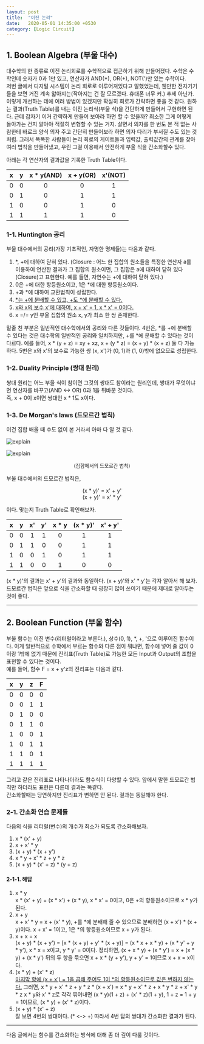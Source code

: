 ```yaml
---
layout: post
title:  "이진 논리"
date:   2020-05-01 14:35:00 +0530 
category: [Logic Circuit]
---
```


## 1. Boolean Algebra (부울 대수)
대수학의 한 종류로 이진 논리회로를 수학적으로 접근하기 위해 만들어졌다. 수학은 수학인데 숫자가 0과 1만 있고, 연산자가 AND(*), OR(+), NOT(')만 있는 수학이다.  
저번 글에서 디지털 시스템이 논리 회로로 이루어져있다고 말했었는데, 웬만한 전자기기들을 보면 거진 계속 얇아지는(작아지는 건 잘 모르겠다. 휴대폰 너무 커.) 추세 아닌가. 
이렇게 개선하는 데에 여러 방법이 있겠지만 확실히 회로가 간략하면 좋을 것 같다. 원하는 결과(Truth Table)를 내는 이진 논리식(부울 식)을 간단하게 만들어서 구현하면 된다. 
근데 갑자기 이거 간략하게 만들어 보아라 하면 할 수 있을까? 최소한 그게 어떻게 돌아가는 건지 알아야 적절히 변형할 수 있는 거지. 
살면서 의자를 한 번도 본 적 없는 사람한테 바로크 양식 의자 주고 간단히 만들어보라 하면 의자 다리가 부서질 수도 있는 것처럼. 
그래서 똑똑한 사람들이 논리 회로의 게이트들과 입력값, 출력값간의 관계를 찾아 여러 법칙을 만들어냈고, 우린 그걸 이용해서 안전하게 부울 식을 간소화할수 있다.  

아래는 각 연산자의 결과값을 기록한 Truth Table이다.

|x|y|x * y(AND)|x + y(OR)|x'(NOT)|
|:---:|:---:|:---:|:---:|:---:|
|0|0|0|0|1|
|0|1|0|1|1|
|1|0|0|1|0|
|1|1|1|1|0|

### 1-1. Huntington 공리
부울 대수에서의 공리(가장 기초적인, 자명한 명제들)는 다음과 같다.
 1. *, +에 대하여 닫혀 있다. (Closure : 어느 한 집합의 원소들을 특정한 연산자 a를 이용하여 연산한 결과가 그 집합의 원소이면, 그 집합은 a에 대하여 닫혀 있다(Closure)고 표현한다. 예를 들면, 자연수는 +에 대하여 닫혀 있다.)
 2. 0은 +에 대한 항등원소이고, 1은 *에 대한 항등원소이다.
 3. +과 *에 대하여 교환법칙이 성립한다.
 4. <U>*는 +에 분배할 수 있고, +도 *에 분배할 수 있다.</U>
 5. <U>x와 x의 보수 x'에 대하여, x + x' = 1, x * x' = 0이다.</U>
 6. x =/= y인 부울 집합의 원소 x, y가 최소 한 쌍 존재한다.

밑줄 친 부분은 일반적인 대수학에서의 공리와 다른 것들이다. 
4번은, *를 +에 분배할 수 있다는 것은 대수학의 일반적인 공리와 일치하지만, +를 *에 분배할 수 있다는 것이 다르다. 
예를 들어, x * (y + z) = xy + xz, x + (y * z) = (x + y) * (x + z) 둘 다 가능하다. 
5번은 x와 x'의 보수로 가능한 쌍 (x, x')가 (0, 1)과 (1, 0)밖에 없으므로 성립한다. 

### 1-2. Duality Principle (쌍대 원리)
쌍대 원리는 어느 부울 식이 참이면 그것의 쌍대도 참이라는 원리인데, 쌍대가 무엇이냐면 연산자를 바꾸고(AND <-> OR) 0과 1을 뒤바꾼 것이다.  
즉, x + 0이 x이면 쌍대인 x * 1도 x이다.  

### 1-3. De Morgan's laws (드모르간 법칙)
이건 집합 배울 때 수도 없이 본 거라서 아마 다 알 것 같다.

![explain](https://latex.codecogs.com/gif.latex?(A\cap&space;B)^c&space;=&space;A^c&space;\cup&space;B^c)

![explain](https://latex.codecogs.com/gif.latex?(A\cup&space;B)^c&space;=&space;A^c&space;\cap&space;B^c)
<center><font size=2>(집합에서의 드모르간 법칙)</font></center>

부울 대수에서의 드모르간 법칙은,

<center>(x * y)' = x' + y' <br>
(x + y)' = x' * y'</center>

이다. 맞는지 Truth Table로 확인해보자.

|x|y|x'|y'|x * y|(x * y)'|x' + y'|
|:---:|:---:|:---:|:---:|:---:|:---:|:---:|
|0|0|1|1|0|1|1|
|0|1|1|0|0|1|1|
|1|0|0|1|0|1|1|
|1|1|0|0|1|0|0|

(x * y)'의 결과는 x' + y'의 결과와 동일하다. (x + y)'와 x' * y'는 각자 알아서 해 보자.  
드모르간 법칙은 앞으로 식을 간소화할 때 굉장히 많이 쓰이기 때문에 제대로 알아두는 것이 좋다.  

***
## 2. Boolean Function (부울 함수)
부울 함수는 이진 변수(리터럴이라고 부른다.), 상수(0, 1), *, +, '으로 이루어진 함수이다. 이게 일반적으로 수학에서 부르는 함수와 다른 점이 뭐냐면, 
함수에 넣어 줄 값이 0이랑 1밖에 없기 때문에 진리표(Truth Table)로 가능한 모든 Input과 Output의 조합을 표현할 수 있다는 것이다.  
예를 들어, 함수 F = x + y'z의 진리표는 다음과 같다.

|x|y|z|F|
|:---:|:---:|:---:|:---:|
|0|0|0|0|
|0|0|1|1|
|0|1|0|0|
|0|1|1|0|
|1|0|0|1|
|1|0|1|1|
|1|1|0|1|
|1|1|1|1|

그리고 같은 진리표로 나타나더라도 함수식이 다양할 수 있다. 앞에서 말한 드모르간 법칙만 하더라도 표현은 다른데 결과는 똑같다.  
간소화할때는 당연하지만 진리표가 변하면 안 된다. 결과는 동일해야 한다.  

### 2-1. 간소화 연습 문제들
다음의 식을 리터럴(변수)의 개수가 최소가 되도록 간소화해보자.
 1. x * (x' + y)
 2. x + x' * y
 3. (x + y) * (x + y')
 4. x * y + x' * z + y * z
 5. (x + y) * (x' + z) * (y + z)

#### 2-1-1. 해답
 1. x * y  
 x * (x' + y) = (x * x') + (x * y), x * x' = 0이고, 0은 +의 항등원소이므로 x * y가 된다.
 2. x + y  
 x + x' * y = x + (x' * y), +를 *에 분배해 줄 수 있으므로 분배하면 (x + x') * (x + y)이다. x + x' = 1이고, 1은 *의 항등원소이므로 x + y가 된다.
 3. x + x = x  
 (x + y) * (x + y') = [x * (x + y) + y' * (x + y)] = (x * x + x * y) + (x * y' + y * y'), x * x = x이고, y * y' = 0이다. 정리하면,
 (x + x * y) + (x * y') = x + (x * y) + (x * y') 뒤의 두 항을 묶으면 x + x * (y + y'), y + y' = 1이므로 x + x = x이다.
 4. (x * y) + (x' * z)  <br><U>마지막 항에 (x + x') = 1을 곱해 주어도 1이 *의 항등원소이므로 값은 변하지 않는다.</U> 그러면, x * y + x' * z + y * z * (x + x') = x * y + x' * z + x * y * z + x' * y * z
 x * y와 x' * z로 각각 묶어내면 (x * y)(1 + z) + (x' * z)(1 + y), 1 + z = 1 + y = 1이므로, (x * y) + (x' * z)이다.
 5. (x + y) * (x' + z)  
 잘 보면 4번의 쌍대이다. (* <-> +) 따라서 4번 답의 쌍대가 간소화한 결과가 된다.

 ***
 다음 글에서는 함수를 간소화하는 방식에 대해 좀 더 깊이 다룰 것이다.